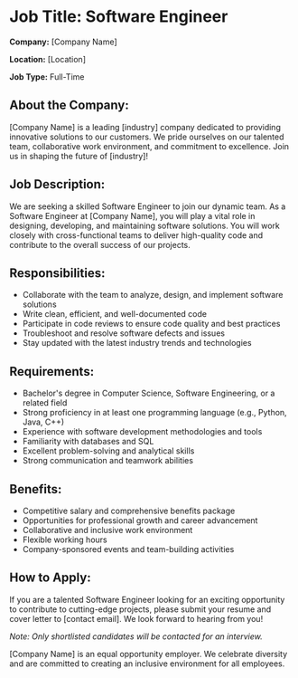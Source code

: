 # Job Title: Software Engineer

**Company:** \[Company Name\]

**Location:** \[Location\]

**Job Type:** Full-Time

## About the Company:
\[Company Name\] is a leading \[industry\] company dedicated to providing innovative solutions to our customers. We pride ourselves on our talented team, collaborative work environment, and commitment to excellence. Join us in shaping the future of \[industry\]!

## Job Description:
We are seeking a skilled Software Engineer to join our dynamic team. As a Software Engineer at \[Company Name\], you will play a vital role in designing, developing, and maintaining software solutions. You will work closely with cross-functional teams to deliver high-quality code and contribute to the overall success of our projects.

## Responsibilities:
- Collaborate with the team to analyze, design, and implement software solutions
- Write clean, efficient, and well-documented code
- Participate in code reviews to ensure code quality and best practices
- Troubleshoot and resolve software defects and issues
- Stay updated with the latest industry trends and technologies

## Requirements:
- Bachelor's degree in Computer Science, Software Engineering, or a related field
- Strong proficiency in at least one programming language (e.g., Python, Java, C++)
- Experience with software development methodologies and tools
- Familiarity with databases and SQL
- Excellent problem-solving and analytical skills
- Strong communication and teamwork abilities

## Benefits:
- Competitive salary and comprehensive benefits package
- Opportunities for professional growth and career advancement
- Collaborative and inclusive work environment
- Flexible working hours
- Company-sponsored events and team-building activities

## How to Apply:
If you are a talented Software Engineer looking for an exciting opportunity to contribute to cutting-edge projects, please submit your resume and cover letter to \[contact email\]. We look forward to hearing from you!

*Note: Only shortlisted candidates will be contacted for an interview.*

\[Company Name\] is an equal opportunity employer. We celebrate diversity and are committed to creating an inclusive environment for all employees.